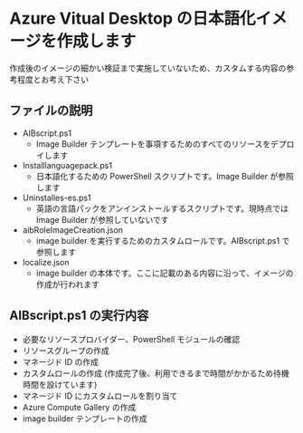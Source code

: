 # Azure Vitual Desktop の日本語化イメージを作成します

作成後のイメージの細かい検証まで実施していないため、カスタムする内容の参考程度とお考え下さい

ファイルの説明
-
- AIBscript.ps1
    - Image Builder テンプレートを事項するためのすべてのリソースをデプロイします
- Installlanguagepack.ps1
    - 日本語化するための PowerShell スクリプトです。Image Builder が参照します
- Uninstalles-es.ps1
    - 英語の言語パックをアンインストールするスクリプトです。現時点では Image Builder が参照していないです
- aibRoleImageCreation.json
    - image builder を実行するためのカスタムロールです。AIBscript.ps1 で参照します
- localize.json
    - image builder の本体です。ここに記載のある内容に沿って、イメージの作成が行われます


AIBscript.ps1 の実行内容
-
- 必要なリソースプロバイダー、PowerShell モジュールの確認
- リソースグループの作成
- マネージド ID の作成
- カスタムロールの作成 (作成完了後、利用できるまで時間がかかるため待機時間を設けています)
- マネージド ID にカスタムロールを割り当て
- Azure Compute Gallery の作成
- image builder テンプレートの作成
